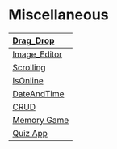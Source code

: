 # Miscellaneous
|  [Drag_Drop](https://tahataha579.github.io/Miscellaneous/Drag%20And%20Drop/Drag_Drop.html)  |
| :-- |
|  [Image_Editor](https://tahataha579.github.io/Miscellaneous/Image_Editor/Image_Editor.html) |
|  [Scrolling](https://tahataha579.github.io/Miscellaneous/Scrolling/scrolling.html) |
|  [IsOnline](https://tahataha579.github.io/Miscellaneous/isOnline/isOnline.html) |
|  [DateAndTime](https://tahataha579.github.io/Miscellaneous/DateAndTime/DateAndTime.html) |
|  [CRUD](https://tahataha579.github.io/Miscellaneous/CRUD/crud.html) |
|  [Memory Game](https://tahataha579.github.io/Miscellaneous/Memory%20Game/Tutorials_8.html) |
|  [Quiz App](https://tahataha579.github.io/Miscellaneous/Quiz%20App/Quiz_App.html) |
